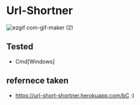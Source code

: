 # Url-Shortner
![ezgif com-gif-maker (2)](https://user-images.githubusercontent.com/66161239/105735267-826f6a80-5f59-11eb-8c70-b34749ce7f45.gif)

## Tested
- Cmd[Windows]

## refernece taken
- https://url-short-shortner.herokuapp.com/bC :)

